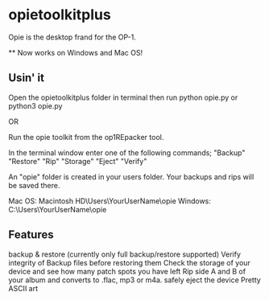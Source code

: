 # opietoolkitplus

Opie is the desktop frand for the OP-1. 

** Now works on Windows and Mac OS! 

## Usin' it

Open the opietoolkitplus folder in terminal 
then run python opie.py or python3 opie.py 

OR 

Run the opie toolkit from the op1REpacker tool.

In the terminal window 
enter one of the following commands; 
"Backup"
"Restore" 
"Rip"
"Storage"
"Eject"
"Verify"

An "opie" folder is created in your users folder. Your backups and rips will be saved there.

Mac OS: Macintosh HD\Users\YourUserName\opie
Windows: C:\Users\YourUserName\opie

## Features
backup & restore (currently only full backup/restore supported)
Verify integrity of Backup files before restoring them 
Check the storage of your device and see how many patch spots you have left
Rip side A and B of your album and converts to .flac, mp3 or m4a. 
safely eject the device 
Pretty ASCII art 
